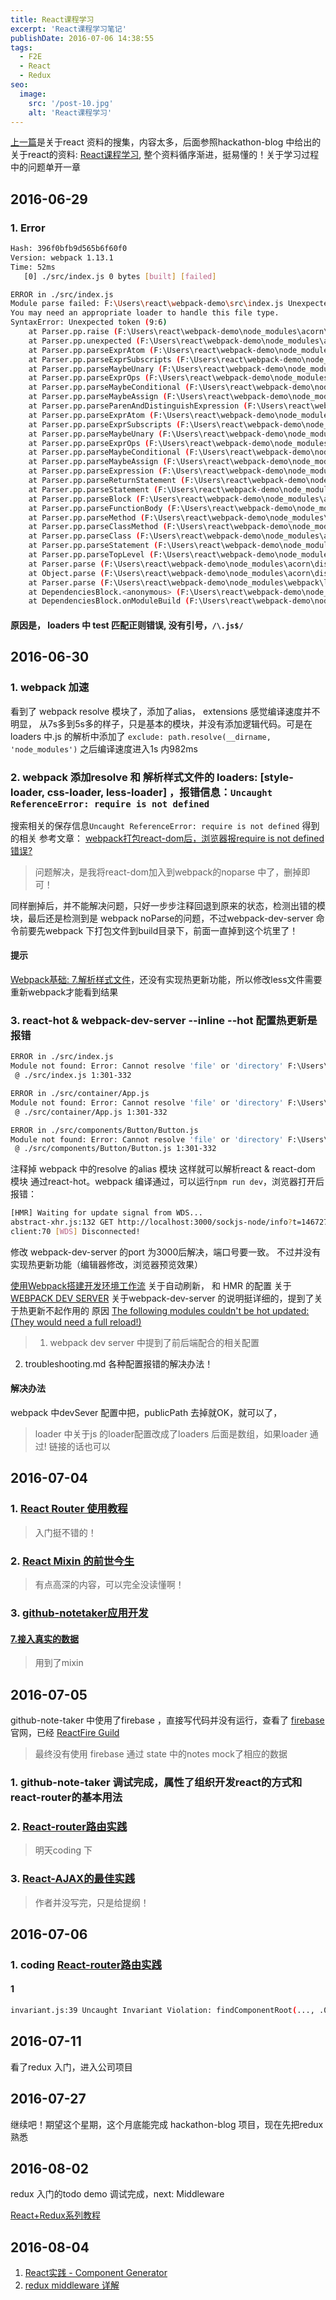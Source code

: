 ```yaml
---
title: React课程学习
excerpt: 'React课程学习笔记'
publishDate: 2016-07-06 14:38:55
tags:
  - F2E
  - React
  - Redux
seo:
  image:
    src: '/post-10.jpg'
    alt: 'React课程学习'
---
```

[上一篇](/2016/06/06/hackathon-blog/)是关于react 资料的搜集，内容太多，后面参照hackathon-blog 中给出的关于react的资料: [React课程学习](http://guoyongfeng.github.io/idoc/index.html), 整个资料循序渐进，挺易懂的！关于学习过程中的问题单开一章
<!-- more -->

## 2016-06-29

### 1. Error

``` bash
Hash: 396f0bfb9d565b6f60f0
Version: webpack 1.13.1
Time: 52ms
   [0] ./src/index.js 0 bytes [built] [failed]

ERROR in ./src/index.js
Module parse failed: F:\Users\react\webpack-demo\src\index.js Unexpected token (9:6)
You may need an appropriate loader to handle this file type.
SyntaxError: Unexpected token (9:6)
    at Parser.pp.raise (F:\Users\react\webpack-demo\node_modules\acorn\dist\acorn.js:923:13)
    at Parser.pp.unexpected (F:\Users\react\webpack-demo\node_modules\acorn\dist\acorn.js:1490:8)
    at Parser.pp.parseExprAtom (F:\Users\react\webpack-demo\node_modules\acorn\dist\acorn.js:333:12)
    at Parser.pp.parseExprSubscripts (F:\Users\react\webpack-demo\node_modules\acorn\dist\acorn.js:228:19)
    at Parser.pp.parseMaybeUnary (F:\Users\react\webpack-demo\node_modules\acorn\dist\acorn.js:207:17)
    at Parser.pp.parseExprOps (F:\Users\react\webpack-demo\node_modules\acorn\dist\acorn.js:154:19)
    at Parser.pp.parseMaybeConditional (F:\Users\react\webpack-demo\node_modules\acorn\dist\acorn.js:136:19)
    at Parser.pp.parseMaybeAssign (F:\Users\react\webpack-demo\node_modules\acorn\dist\acorn.js:112:19)
    at Parser.pp.parseParenAndDistinguishExpression (F:\Users\react\webpack-demo\node_modules\acorn\dist\acorn.js:376:28)
    at Parser.pp.parseExprAtom (F:\Users\react\webpack-demo\node_modules\acorn\dist\acorn.js:307:19)
    at Parser.pp.parseExprSubscripts (F:\Users\react\webpack-demo\node_modules\acorn\dist\acorn.js:228:19)
    at Parser.pp.parseMaybeUnary (F:\Users\react\webpack-demo\node_modules\acorn\dist\acorn.js:207:17)
    at Parser.pp.parseExprOps (F:\Users\react\webpack-demo\node_modules\acorn\dist\acorn.js:154:19)
    at Parser.pp.parseMaybeConditional (F:\Users\react\webpack-demo\node_modules\acorn\dist\acorn.js:136:19)
    at Parser.pp.parseMaybeAssign (F:\Users\react\webpack-demo\node_modules\acorn\dist\acorn.js:112:19)
    at Parser.pp.parseExpression (F:\Users\react\webpack-demo\node_modules\acorn\dist\acorn.js:88:19)
    at Parser.pp.parseReturnStatement (F:\Users\react\webpack-demo\node_modules\acorn\dist\acorn.js:1872:26)
    at Parser.pp.parseStatement (F:\Users\react\webpack-demo\node_modules\acorn\dist\acorn.js:1737:19)
    at Parser.pp.parseBlock (F:\Users\react\webpack-demo\node_modules\acorn\dist\acorn.js:2009:21)
    at Parser.pp.parseFunctionBody (F:\Users\react\webpack-demo\node_modules\acorn\dist\acorn.js:610:22)
    at Parser.pp.parseMethod (F:\Users\react\webpack-demo\node_modules\acorn\dist\acorn.js:579:8)
    at Parser.pp.parseClassMethod (F:\Users\react\webpack-demo\node_modules\acorn\dist\acorn.js:2155:23)
    at Parser.pp.parseClass (F:\Users\react\webpack-demo\node_modules\acorn\dist\acorn.js:2140:10)
    at Parser.pp.parseStatement (F:\Users\react\webpack-demo\node_modules\acorn\dist\acorn.js:1733:19)
    at Parser.pp.parseTopLevel (F:\Users\react\webpack-demo\node_modules\acorn\dist\acorn.js:1666:21)
    at Parser.parse (F:\Users\react\webpack-demo\node_modules\acorn\dist\acorn.js:1632:17)
    at Object.parse (F:\Users\react\webpack-demo\node_modules\acorn\dist\acorn.js:885:44)
    at Parser.parse (F:\Users\react\webpack-demo\node_modules\webpack\lib\Parser.js:902:15)
    at DependenciesBlock.<anonymous> (F:\Users\react\webpack-demo\node_modules\webpack\lib\NormalModule.js:104:16)
    at DependenciesBlock.onModuleBuild (F:\Users\react\webpack-demo\node_modules\webpack-core\lib\NormalModuleMixin.js:310:10)

```

#### 原因是， loaders 中 test 匹配正则错误, 没有引号，`/\.js$/`

## 2016-06-30

### 1. webpack 加速

看到了 webpack resolve 模块了，添加了alias， extensions 感觉编译速度并不明显， 从7s多到5s多的样子，只是基本的模块，并没有添加逻辑代码。可是在loaders 中.js 的解析中添加了 `exclude: path.resolve(__dirname, 'node_modules')` 之后编译速度进入1s 内982ms

### 2. webpack 添加resolve 和 解析样式文件的 loaders: [style-loader, css-loader, less-loader] ，报错信息：`Uncaught ReferenceError: require is not defined`

搜索相关的保存信息`Uncaught ReferenceError: require is not defined` 得到的相关 参考文章： [webpack打包react-dom后，浏览器报require is not defined错误?](https://segmentfault.com/q/1010000004429238)
> 问题解决，是我将react-dom加入到webpack的noparse 中了，删掉即可！

同样删掉后，并不能解决问题，只好一步步注释回退到原来的状态，检测出错的模块，最后还是检测到是 webpack noParse的问题，不过webpack-dev-server 命令前要先webpack 下打包文件到build目录下，前面一直掉到这个坑里了！

#### 提示

[Webpack基础: 7.解析样式文件](http://guoyongfeng.github.io/idoc/html/React%E8%AF%BE%E7%A8%8B%E4%B8%93%E9%A2%98/Webpack%E5%9F%BA%E7%A1%80.html#t77.解析样式文件)，还没有实现热更新功能，所以修改less文件需要重新webpack才能看到结果

### 3. react-hot & webpack-dev-server --inline --hot 配置热更新是报错

``` bash
ERROR in ./src/index.js
Module not found: Error: Cannot resolve 'file' or 'directory' F:\Users\react\webpack-demo\node_modules\react\dist\react.js/lib/ReactMount in F:\Users\react\webpack-demo\src
 @ ./src/index.js 1:301-332

ERROR in ./src/container/App.js
Module not found: Error: Cannot resolve 'file' or 'directory' F:\Users\react\webpack-demo\node_modules\react\dist\react.js/lib/ReactMount in F:\Users\react\webpack-demo\src\container
 @ ./src/container/App.js 1:301-332

ERROR in ./src/components/Button/Button.js
Module not found: Error: Cannot resolve 'file' or 'directory' F:\Users\react\webpack-demo\node_modules\react\dist\react.js/lib/ReactMount in F:\Users\react\webpack-demo\src\components\Button
 @ ./src/components/Button/Button.js 1:301-332
```

注释掉 webpack 中的resolve 的alias 模块 这样就可以解析react & react-dom 模块 通过react-hot。webpack 编译通过，可以运行`npm run dev`，浏览器打开后报错：

``` bash
[HMR] Waiting for update signal from WDS...
abstract-xhr.js:132 GET http://localhost:3000/sockjs-node/info?t=1467279375252 net::ERR_CONNECTION_REFUSED
client:70 [WDS] Disconnected!
```

修改 webpack-dev-server 的port 为3000后解决，端口号要一致。 不过并没有实现热更新功能（编辑器修改，浏览器预览效果）

[使用Webpack搭建开发环境工作流](http://guoyongfeng.github.io/idoc/html/React%E8%AF%BE%E7%A8%8B%E4%B8%93%E9%A2%98/%E4%BD%BF%E7%94%A8Webpack%E6%90%AD%E5%BB%BA%E5%BC%80%E5%8F%91%E6%80%81%E5%B7%A5%E4%BD%9C%E6%B5%81.html) 关于自动刷新， 和 HMR 的配置 关于 [WEBPACK DEV SERVER](http://www.jianshu.com/p/941bfaf13be1) 关于webpack-dev-server 的说明挺详细的，提到了关于热更新不起作用的 原因 [The following modules couldn't be hot updated: (They would need a full reload!)](https://github.com/gaearon/react-hot-loader/blob/master/docs/Troubleshooting.md#the-following-modules-couldnt-be-hot-updated-they-would-need-a-full-reload)
>
> 1. webpack dev server 中提到了前后端配合的相关配置
>
  2. troubleshooting.md 各种配置报错的解决办法！

#### 解决办法

webpack 中devSever 配置中把，publicPath 去掉就OK，就可以了，
> loader 中关于js 的loader配置改成了loaders 后面是数组，如果loader 通过! 链接的话也可以

## 2016-07-04

### 1. [React Router 使用教程](http://www.ruanyifeng.com/blog/2016/05/react_router.html)
>
> 入门挺不错的！

### 2. [React Mixin 的前世今生](https://zhuanlan.zhihu.com/p/20361937)
>
> 有点高深的内容，可以完全没读懂啊！

### 3. [github-notetaker应用开发](http://guoyongfeng.github.io/idoc/html/React%E8%AF%BE%E7%A8%8B%E4%B8%93%E9%A2%98/github-notetaker%E5%BA%94%E7%94%A8%E5%BC%80%E5%8F%91.html)

#### [7.接入真实的数据](http://guoyongfeng.github.io/idoc/html/React%E8%AF%BE%E7%A8%8B%E4%B8%93%E9%A2%98/github-notetaker%E5%BA%94%E7%94%A8%E5%BC%80%E5%8F%91.html#t97.接入真实的数据)
>
> 用到了mixin

## 2016-07-05

github-note-taker 中使用了firebase ，直接写代码并没有运行，查看了 [firebase](https://console.firebase.google.com/)官网，已经 [ReactFire Guild](https://github.com/firebase/reactfire/blob/master/docs/guide.md)
> 最终没有使用 firebase 通过 state 中的notes mock了相应的数据

### 1. github-note-taker 调试完成，属性了组织开发react的方式和 react-router的基本用法

### 2. [React-router路由实践](http://guoyongfeng.github.io/idoc/html/React%E8%AF%BE%E7%A8%8B%E4%B8%93%E9%A2%98/React-router%E8%B7%AF%E7%94%B1%E5%AE%9E%E8%B7%B5.html)
>
> 明天coding 下

### 3. [React-AJAX的最佳实践](http://guoyongfeng.github.io/idoc/html/React%E8%AF%BE%E7%A8%8B%E4%B8%93%E9%A2%98/React-AJAX%E7%9A%84%E6%9C%80%E4%BD%B3%E5%AE%9E%E8%B7%B5.html)
>
> 作者并没写完，只是给提纲！

## 2016-07-06

### 1. coding [React-router路由实践](link)

#### 1

``` bash
invariant.js:39 Uncaught Invariant Violation: findComponentRoot(..., .0): Unable to find element. This probably means the DOM was unexpectedly mutated (e.g., by the browser), usually due to forgetting a <tbody> when using tables, nesting tags like <form>, <p>, or <a>, or using non-SVG elements in an <svg> parent. Try inspecting the child nodes of the element with React ID ``.
```

## 2016-07-11

看了redux 入门，进入公司项目

## 2016-07-27

继续吧！期望这个星期，这个月底能完成 hackathon-blog 项目，现在先把redux熟悉

## 2016-08-02

redux 入门的todo demo 调试完成，next: Middleware

[React+Redux系列教程](https://github.com/lewis617/react-redux-tutorial#reactredux系列教程)

## 2016-08-04

1. [React实践 - Component Generator](https://zhuanlan.zhihu.com/p/21386862?refer=purerender)
2. [redux middleware 详解](https://zhuanlan.zhihu.com/p/20597452)
